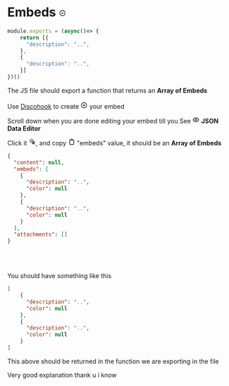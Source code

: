 
# Embeds <svg width="16" fill="none" stroke="currentColor" viewBox="0 0 24 24" xmlns="http://www.w3.org/2000/svg"><path stroke-linecap="round" stroke-linejoin="round" stroke-width="2" d="M9 12l2 2 4-4m6 2a9 9 0 11-18 0 9 9 0 0118 0z"></path></svg>
```js
module.exports = (async()=> {
    return [{
      "description": "..",
    },
    {
      "description": "..",
    }]
})()
```

The JS file should export a function that returns an **Array of Embeds**
<br>
<br>
Use [Discohook](https://discohook.org/) to create <svg width="16" fill="none" stroke="currentColor" viewBox="0 0 24 24" xmlns="http://www.w3.org/2000/svg"><path stroke-linecap="round" stroke-linejoin="round" stroke-width="2" d="M12 9v3m0 0v3m0-3h3m-3 0H9m12 0a9 9 0 11-18 0 9 9 0 0118 0z"></path></svg> your embed

Scroll down when you are done editing your embed till you See <svg width="16" fill="none" stroke="currentColor" viewBox="0 0 24 24" xmlns="http://www.w3.org/2000/svg"><path stroke-linecap="round" stroke-linejoin="round" stroke-width="2" d="M15 12a3 3 0 11-6 0 3 3 0 016 0z"></path><path stroke-linecap="round" stroke-linejoin="round" stroke-width="2" d="M2.458 12C3.732 7.943 7.523 5 12 5c4.478 0 8.268 2.943 9.542 7-1.274 4.057-5.064 7-9.542 7-4.477 0-8.268-2.943-9.542-7z"></path></svg> **JSON Data Editor**

Click it <svg width="16" fill="none" stroke="currentColor" viewBox="0 0 24 24" xmlns="http://www.w3.org/2000/svg"><path stroke-linecap="round" stroke-linejoin="round" stroke-width="2" d="M15 15l-2 5L9 9l11 4-5 2zm0 0l5 5M7.188 2.239l.777 2.897M5.136 7.965l-2.898-.777M13.95 4.05l-2.122 2.122m-5.657 5.656l-2.12 2.122"></path></svg>, and copy <svg width="16" fill="none" stroke="currentColor" viewBox="0 0 24 24" xmlns="http://www.w3.org/2000/svg"><path stroke-linecap="round" stroke-linejoin="round" stroke-width="2" d="M9 5H7a2 2 0 00-2 2v12a2 2 0 002 2h10a2 2 0 002-2V7a2 2 0 00-2-2h-2M9 5a2 2 0 002 2h2a2 2 0 002-2M9 5a2 2 0 012-2h2a2 2 0 012 2"></path></svg> "embeds" value, it should be an **Array of Embeds**
```json
{
  "content": null,
  "embeds": [
    {
      "description": "..",
      "color": null
    },
    {
      "description": "..",
      "color": null
    }
  ],
  "attachments": []
}
```

<br>
<br>

You should have something like this
```json
[
    {
      "description": "..",
      "color": null
    },
    {
      "description": "..",
      "color": null
    }
]
```
This above should be returned in the function we are exporting in the file

Very good explanation thank u i know